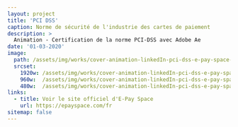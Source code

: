 ```yaml
---
layout: project
title: 'PCI DSS'
caption: Norme de sécurité de l'industrie des cartes de paiement
description: >
  Animation - Certification de la norme PCI-DSS avec Adobe Ae
date: '01-03-2020'
image: 
  path: /assets/img/works/cover-animation-linkedIn-pci-dss-e-pay-space-11-2020.gif
  srcset: 
    1920w: /assets/img/works/cover-animation-linkedIn-pci-dss-e-pay-space-11-2020.gif
    960w:  /assets/img/works/cover-animation-linkedIn-pci-dss-e-pay-space-11-2020.gif
    480w:  /assets/img/works/cover-animation-linkedIn-pci-dss-e-pay-space-11-2020.gif
links:
  - title: Voir le site officiel d'E-Pay Space
    url: https://epayspace.com/fr
sitemap: false
---
```

